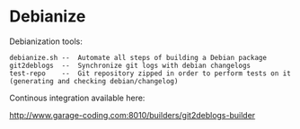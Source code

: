 Debianize
=========

Debianization tools:

    debianize.sh --  Automate all steps of building a Debian package
    git2deblogs  --  Synchronize git logs with debian changelogs
    test-repo    --  Git repository zipped in order to perform tests on it (generating and checking debian/changelog)

Continous integration available here:

http://www.garage-coding.com:8010/builders/git2deblogs-builder


